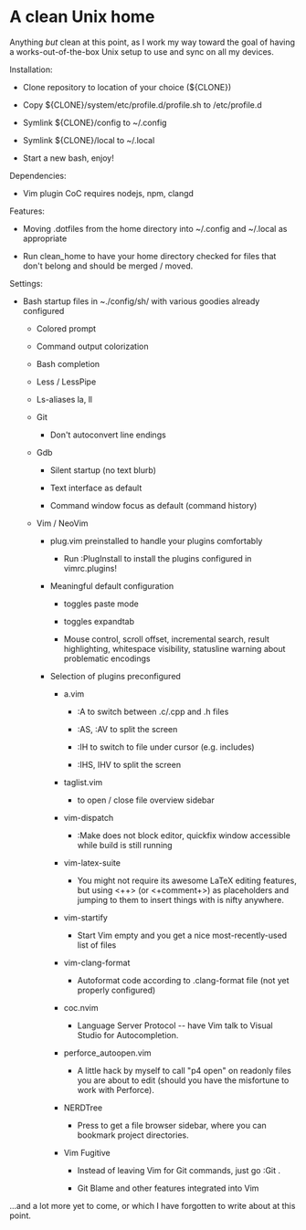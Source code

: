 # A clean Unix home

Anything *but* clean at this point, as I work my way toward the goal
of having a works-out-of-the-box Unix setup to use and sync on all
my devices.

Installation:

  - Clone repository to location of your choice (${CLONE})

  - Copy ${CLONE}/system/etc/profile.d/profile.sh to /etc/profile.d

  - Symlink ${CLONE}/config to ~/.config

  - Symlink ${CLONE}/local to ~/.local

  - Start a new bash, enjoy!

Dependencies:

  - Vim plugin CoC requires nodejs, npm, clangd

Features:

  - Moving .dotfiles from the home directory into ~/.config and
    ~/.local as appropriate

  - Run clean_home to have your home directory checked for files that
    don't belong and should be merged / moved.

Settings:

  - Bash startup files in ~./config/sh/ with various goodies already
    configured

    - Colored prompt

    - Command output colorization

    - Bash completion

    - Less / LessPipe

    - Ls-aliases la, ll

    - Git

      - Don't autoconvert line endings

    - Gdb

      - Silent startup (no text blurb)

      - Text interface as default

      - Command window focus as default (command history)

    - Vim / NeoVim

      - plug.vim preinstalled to handle your plugins comfortably

        - Run :PlugInstall to install the plugins configured in vimrc.plugins!

      - Meaningful default configuration

        - <F2> toggles paste mode

        - <F3> toggles expandtab

        - Mouse control, scroll offset, incremental search, result highlighting,
          whitespace visibility, statusline warning about problematic encodings

      - Selection of plugins preconfigured

        - a.vim

          - :A to switch between .c/.cpp and .h files

          - :AS, :AV to split the screen

          - :IH to switch to file under cursor (e.g. includes)

          - :IHS, IHV to split the screen

        - taglist.vim

          - <F8> to open / close file overview sidebar

        - vim-dispatch

          - :Make does not block editor, quickfix window accessible while
            build is still running

        - vim-latex-suite

          - You might not require its awesome LaTeX editing features, but
            using <++> (or <+comment+>) as placeholders and jumping to them
            to insert things with <C-J> is nifty anywhere.

        - vim-startify

          - Start Vim empty and you get a nice most-recently-used list of files

        - vim-clang-format

          - Autoformat code according to .clang-format file (not yet properly
            configured)

        - coc.nvim

          - Language Server Protocol -- have Vim talk to Visual Studio for
            Autocompletion.

        - perforce_autoopen.vim

          - A little hack by myself to call "p4 open" on readonly files you are
            about to edit (should you have the misfortune to work with Perforce).

        - NERDTree

          - Press <C-n> to get a file browser sidebar, where you can bookmark
            project directories.

        - Vim Fugitive

          - Instead of leaving Vim for Git commands, just go :Git <command>.

          - Git Blame and other features integrated into Vim

...and a lot more yet to come, or which I have forgotten to write about at this
point.
